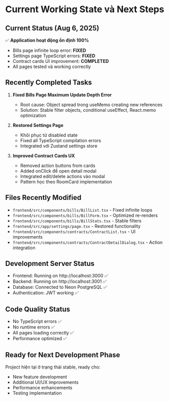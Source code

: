 # Current Working State và Next Steps

## Current Status (Aug 6, 2025)
✅ **Application hoạt động ổn định 100%**
- Bills page infinite loop error: **FIXED**
- Settings page TypeScript errors: **FIXED** 
- Contract cards UI improvement: **COMPLETED**
- All pages tested và working correctly

## Recently Completed Tasks
1. **Fixed Bills Page Maximum Update Depth Error**
   - Root cause: Object spread trong useMemo creating new references
   - Solution: Stable filter objects, conditional useEffect, React.memo optimization

2. **Restored Settings Page**
   - Khôi phục từ disabled state
   - Fixed all TypeScript compilation errors
   - Integrated với Zustand settings store

3. **Improved Contract Cards UX**
   - Removed action buttons from cards
   - Added onClick để open detail modal
   - Integrated edit/delete actions vào modal
   - Pattern học theo RoomCard implementation

## Files Recently Modified
- `frontend/src/components/bills/BillList.tsx` - Fixed infinite loops
- `frontend/src/components/bills/BillForm.tsx` - Optimized re-renders  
- `frontend/src/components/bills/BillStats.tsx` - Stable filters
- `frontend/src/app/settings/page.tsx` - Restored functionality
- `frontend/src/components/contracts/ContractList.tsx` - UI improvements
- `frontend/src/components/contracts/ContractDetailDialog.tsx` - Action integration

## Development Server Status
- Frontend: Running on http://localhost:3000 ✅
- Backend: Running on http://localhost:3001 ✅
- Database: Connected to Neon PostgreSQL ✅
- Authentication: JWT working ✅

## Code Quality Status
- No TypeScript errors ✅
- No runtime errors ✅  
- All pages loading correctly ✅
- Performance optimized ✅

## Ready for Next Development Phase
Project hiện tại ở trạng thái stable, ready cho:
- New feature development
- Additional UI/UX improvements
- Performance enhancements
- Testing implementation
